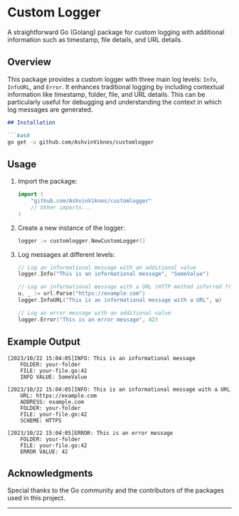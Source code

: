 # Custom Logger

A straightforward Go (Golang) package for custom logging with additional information such as timestamp, file details, and URL details.

## Overview

This package provides a custom logger with three main log levels: `Info`, `InfoURL`, and `Error`. It enhances traditional logging by including contextual information like timestamp, folder, file, and URL details. This can be particularly useful for debugging and understanding the context in which log messages are generated.

```markdown
## Installation

```bash
go get -u github.com/AshvinViknes/customlogger
```

## Usage

1. Import the package:

    ```go
    import (
        "github.com/AshvinViknes/customlogger"
        // Other imports...
    )
    ```

2. Create a new instance of the logger:

    ```go
    logger := customlogger.NewCustomLogger()
    ```

3. Log messages at different levels:

    ```go
    // Log an informational message with an additional value
    logger.Info("This is an informational message", "SomeValue")

    // Log an informational message with a URL (HTTP method inferred from the URL)
    u, _ := url.Parse("https://example.com")
    logger.InfoURL("This is an informational message with a URL", u)

    // Log an error message with an additional value
    logger.Error("This is an error message", 42)
    ```

## Example Output

```
[2023/10/22 15:04:05]INFO: This is an informational message
	FOLDER: your-folder
	FILE: your-file.go:42
	INFO VALUE: SomeValue

[2023/10/22 15:04:05]INFO: This is an informational message with a URL
	URL: https://example.com
	ADDRESS: example.com
	FOLDER: your-folder
	FILE: your-file.go:42
	SCHEME: HTTPS

[2023/10/22 15:04:05]ERROR: This is an error message
	FOLDER: your-folder
	FILE: your-file.go:42
	ERROR VALUE: 42
```

## Acknowledgments

Special thanks to the Go community and the contributors of the packages used in this project.

---
